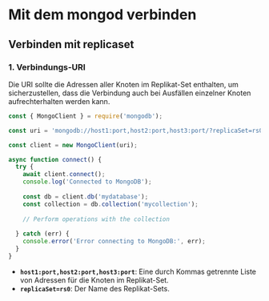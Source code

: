 # Mit dem mongod verbinden

## Verbinden mit replicaset

### 1. **Verbindungs-URI**

Die URI sollte die Adressen aller Knoten im Replikat-Set enthalten, um sicherzustellen, dass die Verbindung auch bei Ausfällen einzelner Knoten aufrechterhalten werden kann.

```javascript
const { MongoClient } = require('mongodb');

const uri = 'mongodb://host1:port,host2:port,host3:port/?replicaSet=rs0';

const client = new MongoClient(uri);

async function connect() {
  try {
    await client.connect();
    console.log('Connected to MongoDB');
    
    const db = client.db('mydatabase');
    const collection = db.collection('mycollection');
    
    // Perform operations with the collection
    
  } catch (err) {
    console.error('Error connecting to MongoDB:', err);
  }
}
```

- **`host1:port,host2:port,host3:port`**: Eine durch Kommas getrennte Liste von Adressen für die Knoten im Replikat-Set.
- **`replicaSet=rs0`**: Der Name des Replikat-Sets.

